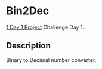 # Bin2Dec

[1 Day 1 Project](https://github.com/bugxvii/OneDay_OneProject) Challenge Day 1.

## Description

Binary to Decimal number converter.
